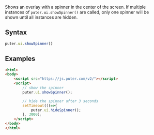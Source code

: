 Shows an overlay with a spinner in the center of the screen. If multiple instances of `puter.ui.showSpinner()` are called, only one spinner will be shown until all instances are hidden.

## Syntax
```js
puter.ui.showSpinner()
```

## Examples
```html
<html>
<body>
    <script src="https://js.puter.com/v2/"></script>
    <script>
        // show the spinner
        puter.ui.showSpinner();

        // hide the spinner after 3 seconds
        setTimeout(()=>{
            puter.ui.hideSpinner();
        }, 3000);
    </script>
</body>
</html>
```